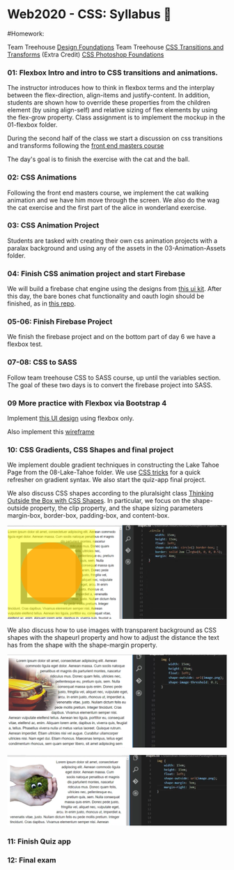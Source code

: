 # Web2020 - CSS:  Syllabus  :tada:

#Homework:

Team Treehouse [Design Foundations](https://teamtreehouse.com/library/design-foundations)
Team Treehouse [CSS Transitions and Transforms](https://teamtreehouse.com/library/css-transitions-and-transforms)
(Extra Credit) [CSS Photoshop Foundations](https://teamtreehouse.com/library/photoshop-foundations)


### 01: Flexbox Intro and intro to CSS transitions and animations.
The instructor introduces how to think in flexbox terms and the interplay between the flex-direction, align-items and justify-content. In addition, students are shown how to override these properties from the children element (by using align-self) and relative sizing of flex elements by using the flex-grow property. Class assignment is to implement the mockup in the 01-flexbox folder.

During the second half of the class we start a discussion on css transitions and transforms following the [front end masters course](https://frontendmasters.com/courses/motion-design-css/#v=kg4ru7ne8g&p=0.5565)

The day's goal is to finish the exercise with the cat and the ball.

### 02: CSS Animations
Following the front end masters course, we implement the cat walking animation and we have him move through the screen. We also do the wag the cat exercise and the first part of the alice in wonderland exercise.

### 03: CSS Animation Project
Students are tasked with creating their own css animation projects with a paralax background and using any of the assets in the 03-Animation-Assets folder.

### 04: Finish CSS animation project and start Firebase
We will build a firebase chat engine using the designs from [this ui kit](https://www.invisionapp.com/chat#!). After this day, the bare bones chat functionality and oauth login should be finished, as in [this repo](https://github.com/FVITech/firechat).


### 05-06: Finish Firebase Project
We finish the firebase project and on the bottom part of day 6 we have a flexbox test.


### 07-08: CSS to SASS
Follow team treehouse CSS to SASS course, up until the variables section. The goal of these two days is to convert the firebase project into SASS.

### 09 More practice with Flexbox via Bootstrap 4
Implement [this UI design](07_BootStrap4/Pencil_and_Co/design.png) using flexbox only.

Also implement this [wireframe](07_BootStrap4\FullStack_Conference\img)

### 10: CSS Gradients, CSS Shapes and final project
We implement double gradient techniques in constructing the Lake Tahoe Page from the 08-Lake-Tahoe folder. We use [CSS tricks](https://css-tricks.com/css3-gradients/) for a quick refresher on gradient syntax. We also start the quiz-app final project.

We also discuss CSS shapes according to the pluralsight class [Thinking Outside the Box with CSS Shapes](https://app.pluralsight.com/player?course=css-shapes-thinking-outside-box&author=brian-treese&name=css-shapes-thinking-outside-box-m2&clip=5&mode=live). In particular, we focus on the shape-outside property, the clip property, and the shape sizing parameters margin-box, border-box, padding-box, and content-box.

![Shapes](shapes.png)

We also discuss how to use images with transparent background as CSS shapes with the shapeurl property and how to adjust the distance the text has from the shape with the shape-margin property.

![Shape url](shapeurl.png)

![Shape margin](shape-margin.png)

### 11: Finish Quiz app

### 12: Final exam
